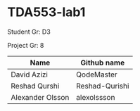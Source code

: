 # TDA553-lab1

Student Gr: D3


Project Gr: 8

| Name        | Github name           |
| ------------- |-------------|
| David Azizi      | QodeMaster |
| Reshad Qurshi     | Reshad-Qurishi     |
| Alexander Olsson | alexolssson      |
